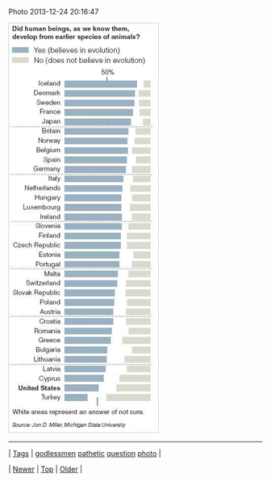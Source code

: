 <!--
title: Photo 2013-12-24 20
date: 2020-06-28T15:27:00.205Z
tags: godlessmen, pathetic, question, photo
-->


Photo 2013-12-24 20:16:47

![](71036599932-0.jpg)

<!--BOTTOM-POST-NAVIGATION-->
---

| [Tags](tags.md) | [godlessmen](tag-godlessmen.md) [pathetic](tag-pathetic.md) [question](tag-question.md) [photo](tag-photo.md) |

| [Newer](71016270747.md) | [Top](index.md) | [Older](71051332560.md) |
